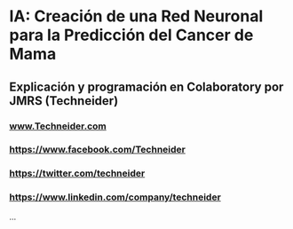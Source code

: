 #  IA: Creación de una Red Neuronal para la Predicción del Cancer de Mama
## Explicación y programación en Colaboratory por JMRS (Techneider)

### www.Techneider.com
### https://www.facebook.com/Techneider
### https://twitter.com/techneider
### https://www.linkedin.com/company/techneider

…
